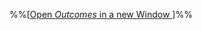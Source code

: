 %%[<a href="{{baseUrl}}/schedule/week11/outcomes.html" target="_blank">Open _Outcomes_ in a new Window <span class="glyphicon glyphicon-new-window" aria-hidden="true"></span></a>]%%

<panel header=":trophy: Outcomes" expandable ctrl-lvl="1" expanded no-close>
  <include src="outcomes.md#main" />
</panel>

<panel header=":clipboard: Todo" expandable ctrl-lvl="1" no-close>
  <include src="todo.md" />
</panel>

<panel header=":raising_hand: Tutorial 11" expandable ctrl-lvl="1" no-close>
  <include src="tutorial.md" />
</panel>

<panel header=":loudspeaker: Lecture 11" expandable ctrl-lvl="1" no-close>
  <include src="lecture.md" />
</panel>
